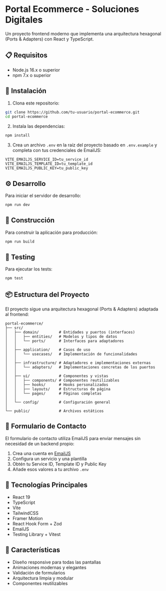 # Portal Ecommerce - Soluciones Digitales

Un proyecto frontend moderno que implementa una arquitectura hexagonal (Ports & Adapters) con React y TypeScript.

## 📋 Requisitos

- Node.js 16.x o superior
- npm 7.x o superior

## 🚀 Instalación

1. Clona este repositorio:
```bash
git clone https://github.com/tu-usuario/portal-ecommerce.git
cd portal-ecommerce
```

2. Instala las dependencias:
```bash
npm install
```

3. Crea un archivo `.env` en la raíz del proyecto basado en `.env.example` y completa con tus credenciales de EmailJS:
```
VITE_EMAILJS_SERVICE_ID=tu_service_id
VITE_EMAILJS_TEMPLATE_ID=tu_template_id
VITE_EMAILJS_PUBLIC_KEY=tu_public_key
```

## ⚙️ Desarrollo

Para iniciar el servidor de desarrollo:

```bash
npm run dev
```

## 🔧 Construcción

Para construir la aplicación para producción:

```bash
npm run build
```

## 🧪 Testing

Para ejecutar los tests:

```bash
npm test
```

## 📦 Estructura del Proyecto

El proyecto sigue una arquitectura hexagonal (Ports & Adapters) adaptada al frontend:

```
portal-ecommerce/
├── src/
│   ├── domain/         # Entidades y puertos (interfaces)
│   │   ├── entities/   # Modelos y tipos de datos
│   │   └── ports/      # Interfaces para adaptadores
│   │
│   ├── application/    # Casos de uso
│   │   └── usecases/   # Implementación de funcionalidades
│   │
│   ├── infrastructure/ # Adaptadores e implementaciones externas
│   │   └── adapters/   # Implementaciones concretas de los puertos
│   │
│   ├── ui/             # Componentes y vistas
│   │   ├── components/ # Componentes reutilizables
│   │   ├── hooks/      # Hooks personalizados
│   │   ├── layouts/    # Estructuras de página
│   │   └── pages/      # Páginas completas
│   │
│   └── config/         # Configuración general
│
└── public/             # Archivos estáticos
```

## 🧩 Formulario de Contacto

El formulario de contacto utiliza EmailJS para enviar mensajes sin necesidad de un backend propio:

1. Crea una cuenta en [EmailJS](https://www.emailjs.com/)
2. Configura un servicio y una plantilla
3. Obtén tu Service ID, Template ID y Public Key
4. Añade esos valores a tu archivo `.env`

## 🔌 Tecnologías Principales

- React 19
- TypeScript
- Vite
- TailwindCSS
- Framer Motion
- React Hook Form + Zod
- EmailJS
- Testing Library + Vitest

## 🎨 Características

- Diseño responsive para todas las pantallas
- Animaciones modernas y elegantes
- Validación de formularios
- Arquitectura limpia y modular
- Componentes reutilizables

